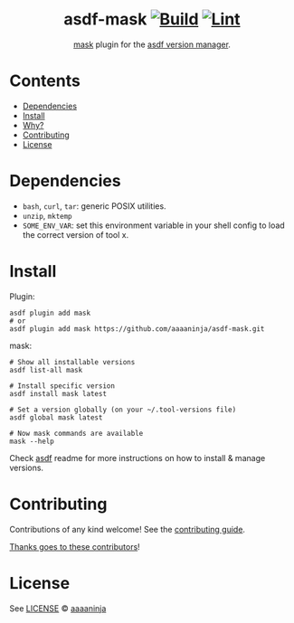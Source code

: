 <div align="center">

# asdf-mask [![Build](https://github.com/aaaaninja/asdf-mask/actions/workflows/build.yml/badge.svg)](https://github.com/aaaaninja/asdf-mask/actions/workflows/build.yml) [![Lint](https://github.com/aaaaninja/asdf-mask/actions/workflows/lint.yml/badge.svg)](https://github.com/aaaaninja/asdf-mask/actions/workflows/lint.yml)


[mask](https://github.com/jakedeichert/mask) plugin for the [asdf version manager](https://asdf-vm.com).

</div>

# Contents

- [Dependencies](#dependencies)
- [Install](#install)
- [Why?](#why)
- [Contributing](#contributing)
- [License](#license)

# Dependencies

- `bash`, `curl`, `tar`: generic POSIX utilities.
- `unzip`, `mktemp`
- `SOME_ENV_VAR`: set this environment variable in your shell config to load the correct version of tool x.

# Install

Plugin:

```shell
asdf plugin add mask
# or
asdf plugin add mask https://github.com/aaaaninja/asdf-mask.git
```

mask:

```shell
# Show all installable versions
asdf list-all mask

# Install specific version
asdf install mask latest

# Set a version globally (on your ~/.tool-versions file)
asdf global mask latest

# Now mask commands are available
mask --help
```

Check [asdf](https://github.com/asdf-vm/asdf) readme for more instructions on how to
install & manage versions.

# Contributing

Contributions of any kind welcome! See the [contributing guide](contributing.md).

[Thanks goes to these contributors](https://github.com/aaaaninja/asdf-mask/graphs/contributors)!

# License

See [LICENSE](LICENSE) © [aaaaninja](https://github.com/aaaaninja/)
